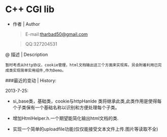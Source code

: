 C++ CGI lib
=============

* 作者 | Author
 
	> E-mail:tharbad50@gmail.com

	> QQ:327204531
	
           

@ 描述 | Description

	暂时考虑从http协议，cookie管理，html文档输出这三个方面来实现库。另会附着利用已完成类实现简单实用组件,作为Demo。


###最近的变动 | History:

2013-7-25: 

- si_base类，基础类，cookie与httpHanlde 类将继承此类,此类作用是使得每个子类保有一个基础名称以识别和方便处理每个子类。

- 增加HtmlHelper.h.一个期望能简化输出html文档的类.
    
- 实现一个简单的uploadfile功能(仅仅能接受文本文件上传.图片等读取不全)





